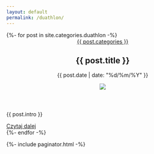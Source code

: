 ```yaml
---
layout: default
permalink: /duathlon/
---
```

<div class="posts">
    {%- for post in site.categories.duathlon -%}
    <article class="post">
        <header class="post__header">
            <a class="post__category" href="#">{{ post.categories }}</a>
            <h2 class="post__title">{{ post.title }}</h2>
            <p class="post__date">{{ post.date | date: "%d/%m/%Y" }}</p>
            <div class="post__image-box">
                <img class="post__image post__image--featured" src="../{{ post.image }}">
            </div>
        </header>
        <p class="post__content">{{ post.intro }}</p>
        <a class="post__link" href="{{ post.url | relative_url }}">Czytaj dalej</a>
    </article>
    {%- endfor -%}
</div>

{%- include paginator.html -%}